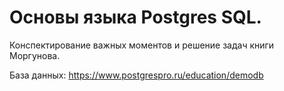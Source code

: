 # Основы языка Postgres SQL.
Конспектирование важных моментов и решение задач книги Моргунова.

База данных:
https://www.postgrespro.ru/education/demodb
